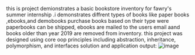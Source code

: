 this is project demionstrates a basic bookstore inventory for fawry's summer internship .i demonstrates diffrent types of books like paper books ,ebooks,and demobooks
purchase books based on their type were paperbooks can be shipped,  ebooks are mailed to the users email aand books older than year 2019 are removed from inventory.
this project was designed using core oop principles including abstraction, inheritance, polymorphism, and interfaces
solution and application output:
![image](https://github.com/user-attachments/assets/c8da5e34-0bd9-4c0f-9a59-215261c19f7d)



